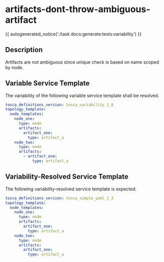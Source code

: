 # artifacts-dont-throw-ambiguous-artifact

{{ autogenerated_notice('./task docs:generate:tests:variability') }}

## Description

Artifacts are not ambiguous since unique check is based on name scoped by node.

## Variable Service Template

The variability of the following variable service template shall be resolved.

```yaml linenums="1"
tosca_definitions_version: tosca_variability_1_0
topology_template:
  node_templates:
    node_one:
      type: node
      artifacts:
        artifact_one:
          type: artifact_a
    node_two:
      type: node
      artifacts:
        - artifact_one:
            type: artifact_a
```




## Variability-Resolved Service Template

The following variability-resolved service template is expected.

```yaml linenums="1"
tosca_definitions_version: tosca_simple_yaml_1_3
topology_template:
  node_templates:
    node_one:
      type: node
      artifacts:
        artifact_one:
          type: artifact_a
    node_two:
      type: node
      artifacts:
        artifact_one:
          type: artifact_a
```

